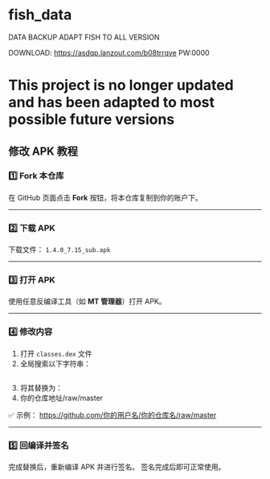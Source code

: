 # fish_data
DATA BACKUP
ADAPT FISH TO ALL VERSION

DOWNLOAD:
https://asdqp.lanzout.com/b08trrqve
PW:0000

# This project is no longer updated and has been adapted to most possible future versions

## 修改 APK 教程

### 1️⃣ Fork 本仓库

在 GitHub 页面点击 **Fork** 按钮，将本仓库复制到你的账户下。

---

### 2️⃣ 下载 APK

下载文件：
`1.4.0_7.15_sub.apk`

---

### 3️⃣ 打开 APK

使用任意反编译工具（如 **MT 管理器**）打开 APK。

---

### 4️⃣ 修改内容

1. 打开 `classes.dex` 文件
2. 全局搜索以下字符串：

```https://fish.enlysure.com

```



3. 将其替换为：
4. 你的仓库地址/raw/master



✅ 示例：
https://github.com/你的用户名/你的仓库名/raw/master


---

### 5️⃣ 回编译并签名

完成替换后，重新编译 APK 并进行签名。
签名完成后即可正常使用。
